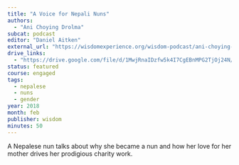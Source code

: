 ```yaml
---
title: "A Voice for Nepali Nuns"
authors:
  - "Ani Choying Drolma"
subcat: podcast
editor: "Daniel Aitken"
external_url: "https://wisdomexperience.org/wisdom-podcast/ani-choying-drolma/"
drive_links:
  - "https://drive.google.com/file/d/1MwjRnaIDzfw5k4I7CgEBnMPG2TjOj24N/view?usp=drivesdk"
status: featured
course: engaged
tags:
  - nepalese
  - nuns
  - gender
year: 2018
month: feb
publisher: wisdom
minutes: 50
---
```


A Nepalese nun talks about why she became a nun and how her love for her mother drives her prodigious charity work.
